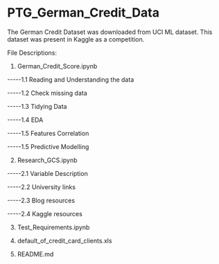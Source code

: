 # PTG_German_Credit_Data

The German Credit Dataset was downloaded from UCI ML dataset. This dataset was present in Kaggle as a competition.

File Descriptions:

1. German_Credit_Score.ipynb

  -----1.1 Reading and Understanding the data
  
  -----1.2 Check missing data
  
  -----1.3 Tidying Data
  
  -----1.4 EDA
  
  -----1.5 Features Correlation

  -----1.5 Predictive Modelling
  
2. Research_GCS.ipynb

  -----2.1 Variable Description
  
  -----2.2 University links
  
  -----2.3 Blog resources
  
  -----2.4 Kaggle resources
  
3. Test_Requirements.ipynb

4. default_of_credit_card_clients.xls

5. README.md

